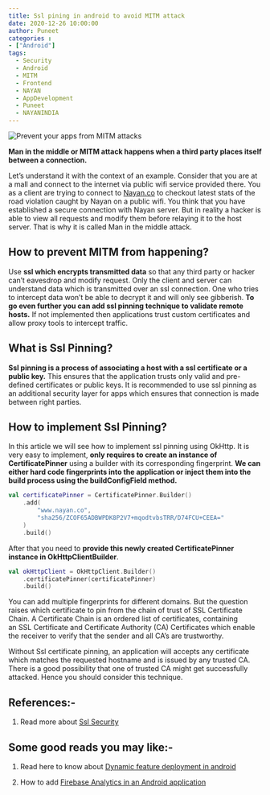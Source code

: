 ```yaml
---
title: Ssl pining in android to avoid MITM attack 
date: 2020-12-26 10:00:00
author: Puneet
categories : 
- ["Android"]
tags:
  - Security
  - Android
  - MITM
  - Frontend
  - NAYAN
  - AppDevelopment
  - Puneet
  - NAYANINDIA
---
```


![Prevent your apps from MITM attacks](/blog/Android/android_prevent_mitm_attack/hacker.jpg)

**Man in the middle or MITM attack happens when a third party places itself between a connection.** 

Let’s understand it with the context of an example.  Consider that you are at a mall and connect to the internet via public wifi service provided there. You as a client are trying to connect to [Nayan.co](https://nayan.co) to checkout latest stats of the road violation caught by Nayan on a public wifi.  You think that you have established a secure connection with Nayan server. But in reality a hacker is able to view all requests and modify them before relaying it to the host server. That is why it is called Man in the middle attack.

## How to prevent MITM from happening?

Use **ssl which encrypts transmitted data** so that any third party or hacker can’t eavesdrop and modify request. Only the client and server can understand data which is transmitted over an ssl connection. One who tries to intercept data won’t be able to decrypt it and will only see gibberish. **To go even further you can add ssl pinning technique to validate remote hosts.** If not implemented then applications trust custom certificates and allow proxy tools to intercept traffic.

## What is Ssl Pinning?

**Ssl pinning is a process of associating a host  with a ssl certificate or a public key.** This ensures that the application trusts only valid and pre-defined certificates or public keys. It is recommended to use ssl pinning as an additional security layer for apps which ensures that connection is made between right parties.

## How to implement Ssl Pinning?

In this article we will see how to implement ssl pinning using OkHttp. It is very easy to implement, **only requires to create an instance of CertificatePinner** using a builder with its corresponding fingerprint. **We can either hard code fingerprints into the application or inject them into the build process using the buildConfigField method.**

```kotlin
val certificatePinner = CertificatePinner.Builder()
    .add(
        "www.nayan.co",
        "sha256/ZCOF65ADBWPDK8P2V7+mqodtvbsTRR/D74FCU+CEEA="
    )
    .build()
```

After that you need to **provide this newly created CertificatePinner instance in OkHttpClientBuilder**.

```kotlin
val okHttpClient = OkHttpClient.Builder()
    .certificatePinner(certificatePinner)
    .build()
```
You can add multiple fingerprints for different domains. But the question raises which certificate to pin from the chain of trust of SSL Certificate Chain. A Certificate Chain is an ordered list of certificates, containing an SSL Certificate and Certificate Authority (CA) Certificates which enable the receiver to verify that the sender and all CA’s are trustworthy. 

Without Ssl certificate pinning, an application will accepts any certificate which matches the requested hostname and is issued by any trusted CA. There is a good possibility that one of trusted CA might get successfully attacked. Hence you should consider this technique.


## References:-

1. Read more about [Ssl Security](https://developer.android.com/training/articles/security-ssl)

## Some good reads you may like:-

1. Read here to know about [Dynamic feature deployment in android](https://nayan.co/blog/Android/Dynamic-feature-deployment-in-android/)

2. How to add [Firebase Analytics in an Android application](https://nayan.co/blog/Android/firebase_crashlytics/)
